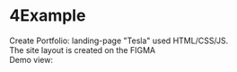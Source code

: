 # 4Example
Create Portfolio: landing-page "Tesla" used HTML/CSS/JS. <br>
The site layout is created on the FIGMA <br>
Demo view: 
